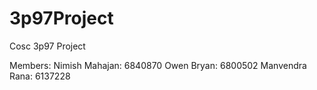 # 3p97Project
Cosc 3p97 Project

Members:
Nimish Mahajan: 6840870
Owen Bryan: 6800502
Manvendra Rana: 6137228
